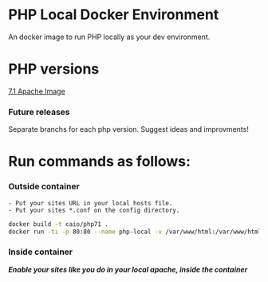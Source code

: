 # PHP Local Docker Environment
An docker image to run PHP locally as your dev environment.

# PHP versions
[7.1 Apache Image](tree/php-71-apache)
### Future releases ###
Separate branchs for each php version.
Suggest ideas and improvments!
# Run commands as follows:
### Outside container ###
	- Put your sites URL in your local hosts file.
 	- Put your sites *.conf on the config directory.
```bash
docker build -t caio/php71 . 
docker run -ti -p 80:80 --name php-local -v /var/www/html:/var/www/html -d caio/php71
```
### Inside container ###
***Enable your sites like you do in your local apache, inside the container***
